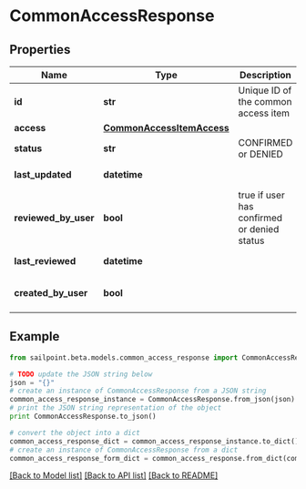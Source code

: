 # CommonAccessResponse


## Properties

Name | Type | Description | Notes
------------ | ------------- | ------------- | -------------
**id** | **str** | Unique ID of the common access item | [optional] 
**access** | [**CommonAccessItemAccess**](CommonAccessItemAccess.md) |  | [optional] 
**status** | **str** | CONFIRMED or DENIED | [optional] 
**last_updated** | **datetime** |  | [optional] [readonly] 
**reviewed_by_user** | **bool** | true if user has confirmed or denied status | [optional] 
**last_reviewed** | **datetime** |  | [optional] [readonly] 
**created_by_user** | **bool** |  | [optional] [default to False]

## Example

```python
from sailpoint.beta.models.common_access_response import CommonAccessResponse

# TODO update the JSON string below
json = "{}"
# create an instance of CommonAccessResponse from a JSON string
common_access_response_instance = CommonAccessResponse.from_json(json)
# print the JSON string representation of the object
print CommonAccessResponse.to_json()

# convert the object into a dict
common_access_response_dict = common_access_response_instance.to_dict()
# create an instance of CommonAccessResponse from a dict
common_access_response_form_dict = common_access_response.from_dict(common_access_response_dict)
```
[[Back to Model list]](../README.md#documentation-for-models) [[Back to API list]](../README.md#documentation-for-api-endpoints) [[Back to README]](../README.md)


